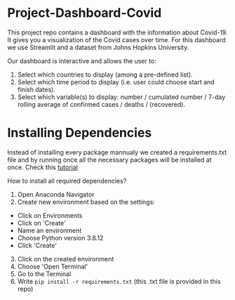 # Project-Dashboard-Covid

This project repo contains a dashboard with the information about Covid-19. It gives you a visualization of the Covid cases over time. 
For this dashboard we use Streamlit and a dataset from Johns Hopkins University. 

Our dashboard is interactive and allows the user to:
1. Select which countries to display (among a pre-defined list).
2. Select which time period to display (i.e. user could choose start and finish dates).
3. Select which variable(s) to display: number / cumulated number / 7-day rolling average of confirmed cases / deaths / (recovered).

# Installing Dependencies

Instead of installing every package mannualy we created a requirements.txt file and by running once all the necessary packages will be installed at once.
Check this [tutorial](https://docs.streamlit.io/streamlit-cloud/get-started/deploy-an-app/app-dependencies)

How to install all required dependencies?

1. Open Anaconda Navigator
2. Create new environment based on the settings:
- Click on Environments
- Click on 'Create'
- Name an environment
- Choose Python version 3.8.12
- Click 'Create'
3. Click on the created environment
4. Choose 'Open Terminal'
5. Go to the Terminal
6. Write `pip install -r requirements.txt` (this .txt file is provided in this repo)
